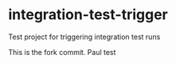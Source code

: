 # integration-test-trigger
Test project for triggering integration test runs

This is the fork commit.
Paul test
